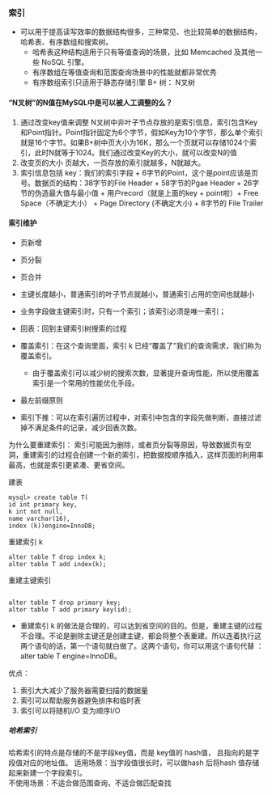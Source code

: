 ### 索引
- 可以用于提高读写效率的数据结构很多，三种常见、也比较简单的数据结构，哈希表、有序数组和搜索树。
    - 哈希表这种结构适用于只有等值查询的场景，比如 Memcached 及其他一些 NoSQL 引擎。
    - 有序数组在等值查询和范围查询场景中的性能就都非常优秀
    - 有序数组索引只适用于静态存储引擎
B+ 树： N叉树
#### “N叉树”的N值在MySQL中是可以被人工调整的么？
1. 通过改变key值来调整
N叉树中非叶子节点存放的是索引信息，索引包含Key和Point指针。Point指针固定为6个字节，假如Key为10个字节，那么单个索引就是16个字节。如果B+树中页大小为16K，那么一个页就可以存储1024个索引，此时N就等于1024。我们通过改变Key的大小，就可以改变N的值
2. 改变页的大小
页越大，一页存放的索引就越多，N就越大。
3. 索引信息包括 key：我们的索引字段 + 6字节的Point，这个是point应该是页号。数据页的结构：38字节的File Header + 58字节的Pgae Header + 26字节的伪造最大值与最小值 + 用户record（就是上面的key + point啦）+ Free Space（不确定大小） + Page Directory (不确定大小) + 8字节的 File Trailer


#### 索引维护
- 页新增
- 页分裂
- 页合并
- 主键长度越小，普通索引的叶子节点就越小，普通索引占用的空间也就越小
- 业务字段做主键索引时，只有一个索引；该索引必须是唯一索引；

- 回表：回到主键索引树搜索的过程
- 覆盖索引：在这个查询里面，索引 k 已经“覆盖了”我们的查询需求，我们称为覆盖索引。
    - 由于覆盖索引可以减少树的搜索次数，显著提升查询性能，所以使用覆盖索引是一个常用的性能优化手段。
- 最左前缀原则    
- 索引下推：可以在索引遍历过程中，对索引中包含的字段先做判断，直接过滤掉不满足条件的记录，减少回表次数。

为什么要重建索引：
索引可能因为删除，或者页分裂等原因，导致数据页有空洞，重建索引的过程会创建一个新的索引，把数据按顺序插入，这样页面的利用率最高，也就是索引更紧凑、更省空间。

建表
``` 
mysql> create table T(
id int primary key, 
k int not null, 
name varchar(16),
index (k))engine=InnoDB;
```

重建索引 k
``` 
alter table T drop index k;
alter table T add index(k);
```
重建主键索引
``` 

alter table T drop primary key;
alter table T add primary key(id);
```
- 重建索引 k 的做法是合理的，可以达到省空间的目的。但是，重建主键的过程不合理。不论是删除主键还是创建主键，都会将整个表重建。所以连着执行这两个语句的话，第一个语句就白做了。这两个语句，你可以用这个语句代替 ： alter table T engine=InnoDB。


优点：
1. 索引大大减少了服务器需要扫描的数据量
2. 索引可以帮助服务器避免排序和临时表
3. 索引可以将随机I/O 变为顺序I/O

##### 哈希索引
哈希索引的特点是存储的不是字段key值，而是 key值的 hash值，
且指向的是字段值对应的地址值。
适用场景：当字段值很长时，可以做hash 后将hash 值存储起来新建一个字段索引。  
不使用场景：不适合做范围查询，不适合做匹配查找